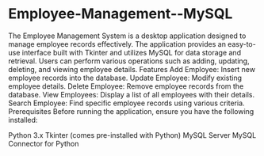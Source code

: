 # Employee-Management--MySQL
The Employee Management System is a desktop application designed to manage employee records effectively. The application provides an easy-to-use interface built with Tkinter and utilizes MySQL for data storage and retrieval. Users can perform various operations such as adding, updating, deleting, and viewing employee details.
Features
Add Employee: Insert new employee records into the database.
Update Employee: Modify existing employee details.
Delete Employee: Remove employee records from the database.
View Employees: Display a list of all employees with their details.
Search Employee: Find specific employee records using various criteria.
Prerequisites
Before running the application, ensure you have the following installed:

Python 3.x
Tkinter (comes pre-installed with Python)
MySQL Server
MySQL Connector for Python

